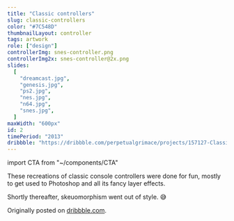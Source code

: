 ```yaml
---
title: "Classic controllers"
slug: classic-controllers
color: "#7C548D"
thumbnailLayout: controller
tags: artwork
role: ["design"]
controllerImg: snes-controller.png
controllerImg2x: snes-controller@2x.png
slides:
  [
    "dreamcast.jpg",
    "genesis.jpg",
    "ps2.jpg",
    "nes.jpg",
    "n64.jpg",
    "snes.jpg",
  ]
maxWidth: "600px"
id: 2
timePeriod: "2013"
dribbble: "https://dribbble.com/perpetualgrimace/projects/157127-Classic-controller-illustrations"
---
```


import CTA from "~/components/CTA"

These recreations of classic console controllers were done for fun, mostly to get used to Photoshop and all its fancy layer effects.

Shortly thereafter, skeuomorphism went out of style. 😅

Originally posted on [dribbble.com](https://dribbble.com/perpetualgrimace/projects/157127-Classic-controller-illustrations).

<CTA heading="What’s your favorite game?" text="I’m always torn between Mega Man X, Super Metroid, Chrono Trigger, and Final Fantasy Tactics." />
